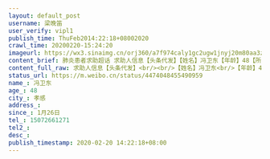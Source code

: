 ```yaml
---
layout: default_post
username: 梁晚笛
user_verify: vipl1
publish_time: ThuFeb2014:22:18+08002020
crawl_time: 20200220-15:24:20
imageurl: https://wx3.sinaimg.cn/orj360/a7f974caly1gc2ugw1jnyj20m80aa3za.jpg,https://wx2.sinaimg.cn/orj360/a7f974caly1gc2ugwgi1sj20m80aat9b.jpg
content_brief: 肺炎患者求助超话 求助人信息【头条代发】【姓名】冯卫东【年龄】48【所在城市】孝感【详细地址】湖北孝感中心医院【患病时间】1月26日【急需的帮助】上级专家中西医联合会诊和治愈患者O型血浆【联系人】熊瑾彦【联系方式】15072661271【诊断信息】在孝感中心医院ICU插管十一天无明显改 ...全文
content_full_raw: 求助人信息【头条代发】<br/><br/>【姓名】冯卫东<br/>【年龄】48<br/>【所在城市】孝感<br/>【详细地址】湖北孝感中心医院<br/>【患病时间】1月26日<br/>【急需的帮助】上级专家中西医联合会诊和治愈患者O型血浆<br/>【联系人】熊瑾彦<br/>【联系方式】15072661271<br/>【诊断信息】在孝感中心医院ICU插管十一天无明显改善
status_url: https://m.weibo.cn/status/4474048455490959
name_: 冯卫东
age_: 48
city_: 孝感
address_: 
since_: 1月26日
tel_: 15072661271
tel2_: 
desc_: 
publish_timestamp: 2020-02-20 14:22:18+08:00
---
```

